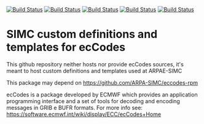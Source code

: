 [![Build Status](https://simc.arpae.it/moncic-ci/eccodes-simc/centos7.png)](https://simc.arpae.it/moncic-ci/eccodes-simc/)
[![Build Status](https://simc.arpae.it/moncic-ci/eccodes-simc/centos8.png)](https://simc.arpae.it/moncic-ci/eccodes-simc/)
[![Build Status](https://simc.arpae.it/moncic-ci/eccodes-simc/fedora34.png)](https://simc.arpae.it/moncic-ci/eccodes-simc/)
[![Build Status](https://simc.arpae.it/moncic-ci/eccodes-simc/fedora36.png)](https://simc.arpae.it/moncic-ci/eccodes-simc/)
[![Build Status](https://copr.fedorainfracloud.org/coprs/simc/stable/package/eccodes-simc/status_image/last_build.png)](https://copr.fedorainfracloud.org/coprs/simc/stable/package/eccodes-simc/)

# SIMC custom definitions and templates for ecCodes

This github repository neither hosts nor provide ecCodes sources, it's meant to
host custom definitions and templates used at ARPAE-SIMC

This package may depend on https://github.com/ARPA-SIMC/eccodes-rpm

ecCodes is a package developed by ECMWF which provides an application
programming interface and a set of tools for decoding and encoding messages in
GRIB e BUFR formats. For more info see:
https://software.ecmwf.int/wiki/display/ECC/ecCodes+Home

